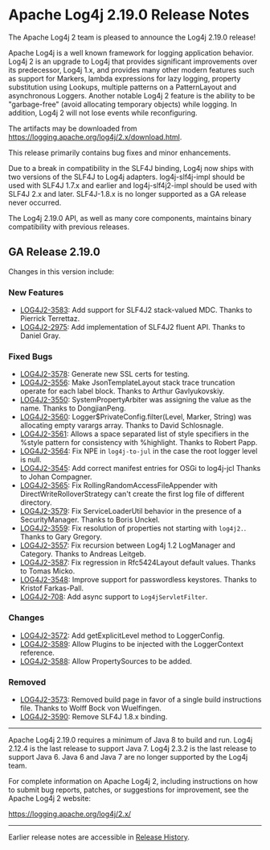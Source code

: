 <!---
 Licensed to the Apache Software Foundation (ASF) under one or more
 contributor license agreements.  See the NOTICE file distributed with
 this work for additional information regarding copyright ownership.
 The ASF licenses this file to You under the Apache License, Version 2.0
 (the "License"); you may not use this file except in compliance with
 the License.  You may obtain a copy of the License at

      http://www.apache.org/licenses/LICENSE-2.0

 Unless required by applicable law or agreed to in writing, software
 distributed under the License is distributed on an "AS IS" BASIS,
 WITHOUT WARRANTIES OR CONDITIONS OF ANY KIND, either express or implied.
 See the License for the specific language governing permissions and
 limitations under the License.
-->
# Apache Log4j 2.19.0 Release Notes

The Apache Log4j 2 team is pleased to announce the Log4j 2.19.0 release!

Apache Log4j is a well known framework for logging application behavior. Log4j 2 is an upgrade
to Log4j that provides significant improvements over its predecessor, Log4j 1.x, and provides
many other modern features such as support for Markers, lambda expressions for lazy logging,
property substitution using Lookups, multiple patterns on a PatternLayout and asynchronous
Loggers. Another notable Log4j 2 feature is the ability to be "garbage-free" (avoid allocating
temporary objects) while logging. In addition, Log4j 2 will not lose events while reconfiguring.

The artifacts may be downloaded from https://logging.apache.org/log4j/2.x/download.html.

This release primarily contains bug fixes and minor enhancements.

Due to a break in compatibility in the SLF4J binding, Log4j now ships with two versions of the SLF4J to Log4j adapters.
log4j-slf4j-impl should be used with SLF4J 1.7.x and earlier and log4j-slf4j2-impl should be used with SLF4J 2.x and
later. SLF4J-1.8.x is no longer supported as a GA release never occurred.

The Log4j 2.19.0 API, as well as many core components, maintains binary compatibility with previous releases.

## GA Release 2.19.0

Changes in this version include:

### New Features
* [LOG4J2-3583](https://issues.apache.org/jira/browse/LOG4J2-3583):
Add support for SLF4J2 stack-valued MDC. Thanks to Pierrick Terrettaz.
* [LOG4J2-2975](https://issues.apache.org/jira/browse/LOG4J2-2975):
Add implementation of SLF4J2 fluent API. Thanks to Daniel Gray.

### Fixed Bugs
* [LOG4J2-3578](https://issues.apache.org/jira/browse/LOG4J2-3578):
Generate new SSL certs for testing.
* [LOG4J2-3556](https://issues.apache.org/jira/browse/LOG4J2-3556):
Make JsonTemplateLayout stack trace truncation operate for each label block. Thanks to Arthur Gavlyukovskiy.
* [LOG4J2-3550](https://issues.apache.org/jira/browse/LOG4J2-3550):
SystemPropertyArbiter was assigning the value as the name. Thanks to DongjianPeng.
* [LOG4J2-3560](https://issues.apache.org/jira/browse/LOG4J2-3560):
Logger$PrivateConfig.filter(Level, Marker, String) was allocating empty varargs array. Thanks to David Schlosnagle.
* [LOG4J2-3561](https://issues.apache.org/jira/browse/LOG4J2-3561):
Allows a space separated list of style specifiers in the %style pattern for consistency with %highlight. Thanks to Robert Papp.
* [LOG4J2-3564](https://issues.apache.org/jira/browse/LOG4J2-3564):
Fix NPE in `log4j-to-jul` in the case the root logger level is null.
* [LOG4J2-3545](https://issues.apache.org/jira/browse/LOG4J2-3545):
Add correct manifest entries for OSGi to log4j-jcl Thanks to Johan Compagner.
* [LOG4J2-3565](https://issues.apache.org/jira/browse/LOG4J2-3565):
Fix RollingRandomAccessFileAppender with DirectWriteRolloverStrategy can't create the first log file of different directory.
* [LOG4J2-3579](https://issues.apache.org/jira/browse/LOG4J2-3579):
Fix ServiceLoaderUtil behavior in the presence of a SecurityManager. Thanks to Boris Unckel.
* [LOG4J2-3559](https://issues.apache.org/jira/browse/LOG4J2-3559):
Fix resolution of properties not starting with `log4j2.`. Thanks to Gary Gregory.
* [LOG4J2-3557](https://issues.apache.org/jira/browse/LOG4J2-3557):
Fix recursion between Log4j 1.2 LogManager and Category. Thanks to Andreas Leitgeb.
* [LOG4J2-3587](https://issues.apache.org/jira/browse/LOG4J2-3587):
Fix regression in Rfc5424Layout default values. Thanks to Tomas Micko.
* [LOG4J2-3548](https://issues.apache.org/jira/browse/LOG4J2-3548):
Improve support for passwordless keystores. Thanks to Kristof Farkas-Pall.
* [LOG4J2-708](https://issues.apache.org/jira/browse/LOG4J2-708):
Add async support to `Log4jServletFilter`.

### Changes
* [LOG4J2-3572](https://issues.apache.org/jira/browse/LOG4J2-3572):
Add getExplicitLevel method to LoggerConfig.
* [LOG4J2-3589](https://issues.apache.org/jira/browse/LOG4J2-3589):
Allow Plugins to be injected with the LoggerContext reference.
* [LOG4J2-3588](https://issues.apache.org/jira/browse/LOG4J2-3588):
Allow PropertySources to be added.

### Removed
* [LOG4J2-3573](https://issues.apache.org/jira/browse/LOG4J2-3573):
Removed build page in favor of a single build instructions file. Thanks to Wolff Bock von Wuelfingen.
* [LOG4J2-3590](https://issues.apache.org/jira/browse/LOG4J2-3590):
Remove SLF4J 1.8.x binding.
---

Apache Log4j 2.19.0 requires a minimum of Java 8 to build and run.
Log4j 2.12.4 is the last release to support Java 7.
Log4j 2.3.2 is the last release to support Java 6.
Java 6 and Java 7 are no longer supported by the Log4j team.

For complete information on Apache Log4j 2, including instructions on how to submit bug
reports, patches, or suggestions for improvement, see the Apache Log4j 2 website:

https://logging.apache.org/log4j/2.x/

---

Earlier release notes are accessible in [Release History](https://logging.apache.org/log4j/2.x/changes-report.html).
